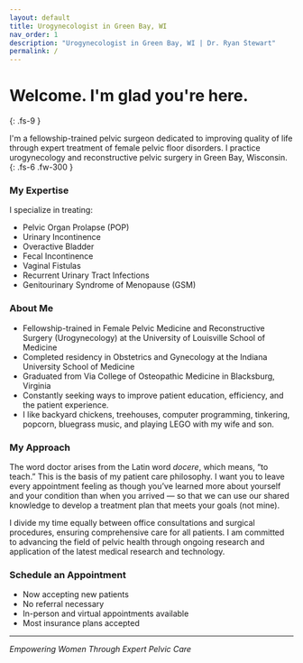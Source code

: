 ```yaml
---
layout: default
title: Urogynecologist in Green Bay, WI
nav_order: 1
description: "Urogynecologist in Green Bay, WI | Dr. Ryan Stewart"
permalink: /
---
```

<!-- <img src="/assets/images/ryan-stewart.jpg" alt="Dr. Ryan Stewart" style="float: right; margin: 0 0 1rem 1rem; width: 200px; border-radius: 8px; box-shadow: 0 2px 5px rgba(0,0,0,0.15);" /> -->

# Welcome. I'm glad you're here.
{: .fs-9 }

I'm a fellowship-trained pelvic surgeon dedicated to improving quality of life through expert treatment of female pelvic floor disorders. I practice urogynecology and reconstructive pelvic surgery in Green Bay, Wisconsin.
{: .fs-6 .fw-300 }

### My Expertise
I specialize in treating:
- Pelvic Organ Prolapse (POP)
- Urinary Incontinence
- Overactive Bladder
- Fecal Incontinence
- Vaginal Fistulas
- Recurrent Urinary Tract Infections
- Genitourinary Syndrome of Menopause (GSM)

### About Me
- Fellowship-trained in Female Pelvic Medicine and Reconstructive Surgery (Urogynecology) at the University of Louisville School of Medicine
- Completed residency in Obstetrics and Gynecology at the Indiana University School of Medicine
- Graduated from Via College of Osteopathic Medicine in Blacksburg, Virginia
- Constantly seeking ways to improve patient education, efficiency, and the patient experience.
- I like backyard chickens, treehouses, computer programming, tinkering, popcorn, bluegrass music, and playing LEGO with my wife and son.

### My Approach
The word doctor arises from the Latin word *docere*, which means, “to teach.” This is the basis of my patient care philosophy. I want you to leave every appointment feeling as though you’ve learned more about yourself and your condition than when you arrived — so that we can use our shared knowledge to develop a treatment plan that meets your goals (not mine).

I divide my time equally between office consultations and surgical procedures, ensuring comprehensive care for all patients. I am committed to advancing the field of pelvic health through ongoing research and application of the latest medical research and technology.

### Schedule an Appointment
- Now accepting new patients
- No referral necessary
- In-person and virtual appointments available
- Most insurance plans accepted


<!--[Link button](https://just-the-docs.com){: .btn .btn-blue } -->

---

*Empowering Women Through Expert Pelvic Care*